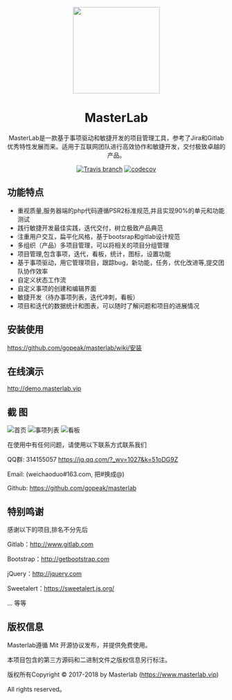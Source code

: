 
<p align="center">
  <a href="http://www.masterlab.vip ">
    <img width="200" src="http://pm.masterlab.vip/gitlab/images/logo.png">
  </a>
</p>

<h1 align="center">MasterLab </h1>

<div align="center">

MasterLab是一款基于事项驱动和敏捷开发的项目管理工具，参考了Jira和Gitlab优秀特性发展而来。适用于互联网团队进行高效协作和敏捷开发，交付极致卓越的产品。

[![Travis branch](https://travis-ci.org/gopeak/masterlab.svg?branch=master)](https://travis-ci.org/gopeak/masterlab)
[![codecov](https://codecov.io/gh/gopeak/masterlab/branch/master/graph/badge.svg)](https://codecov.io/gh/gopeak/masterlab)

</div>



## 功能特点
- 重视质量,服务器端的php代码遵循PSR2标准规范,并且实现90%的单元和功能测试
- 践行敏捷开发最佳实践，迭代交付，树立极致产品典范
- 注重用户交互，扁平化风格，基于bootsrap和gitlab设计规范
- 多组织（产品）多项目管理，可以将相关的项目分组管理
- 项目管理,包含事项，迭代，看板，统计，图标，设置功能
- 基于事项驱动，用它管理项目，跟踪bug，新功能，任务，优化改进等,提交团队协作效率
- 自定义状态工作流
- 自定义事项的创建和编辑界面
- 敏捷开发（待办事项列表，迭代冲刺，看板）
- 项目和迭代的数据统计和图表，可以随时了解问题和项目的进展情况 


## **安装使用**

https://github.com/gopeak/masterlab/wiki/安装

## **在线演示**

http://demo.masterlab.vip



## 截 图
![首页](http://www.masterlab.vip/fireshot/index2.png "首页")
![事项列表](http://www.masterlab.vip/fireshot/issue.png "事项列表")
![看板](http://www.masterlab.vip/fireshot/kanban.png "看板")


在使用中有任何问题，请使用以下联系方式联系我们


QQ群: 314155057 https://jq.qq.com/?_wv=1027&k=51oDG9Z

Email: (weichaoduo#163.com, 把#换成@)

Github: https://github.com/gopeak/masterlab


## **特别鸣谢**

感谢以下的项目,排名不分先后

Gitlab：http://www.gitlab.com

Bootstrap：http://getbootstrap.com

jQuery：http://jquery.com

Sweetalert：https://sweetalert.js.org/

... 等等


## **版权信息**

Masterlab遵循 Mit 开源协议发布，并提供免费使用。

本项目包含的第三方源码和二进制文件之版权信息另行标注。

版权所有Copyright © 2017-2018 by Masterlab (https://www.masterlab.vip)

All rights reserved。 


 
